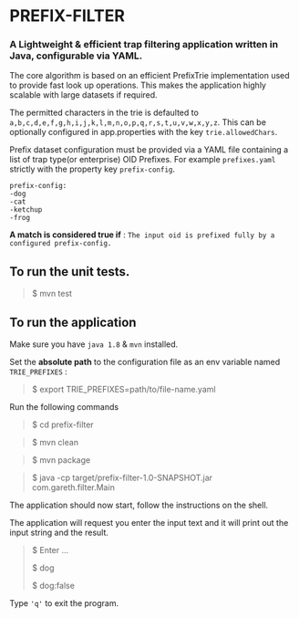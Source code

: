 # PREFIX-FILTER

### A Lightweight & efficient trap filtering application written in Java, configurable via YAML.

The core algorithm is based on an efficient PrefixTrie implementation used to provide fast look up operations.
This makes the application highly scalable with large datasets if required.

The permitted characters in the trie is defaulted to `a,b,c,d,e,f,g,h,i,j,k,l,m,n,o,p,q,r,s,t,u,v,w,x,y,z`. This can be optionally configured in app.properties with the key `trie.allowedChars`.

Prefix dataset configuration must be provided via a YAML file containing a list of trap type(or enterprise) OID Prefixes. 
For example `prefixes.yaml` strictly with the property key `prefix-config`.

```
prefix-config:
-dog
-cat
-ketchup
-frog
```

**A match is considered true if** :
`The input oid is prefixed fully by a configured prefix-config.`


## To run the unit tests.
>$ mvn test

## To run the application
Make sure you have `java 1.8` & `mvn` installed.

Set the **absolute path** to the configuration file as an env variable named `TRIE_PREFIXES` :
 
>$ export TRIE_PREFIXES=path/to/file-name.yaml

Run the following commands
>$ cd prefix-filter

>$ mvn clean
 
>$ mvn package

>$ java -cp target/prefix-filter-1.0-SNAPSHOT.jar com.gareth.filter.Main


The application should now start, follow the instructions on the shell.

The application will request you enter the input text and it will print out the input string and the result.
>$ Enter ...
>
>$ dog
>
>$ dog:false
> 

Type `'q'` to exit the program.
